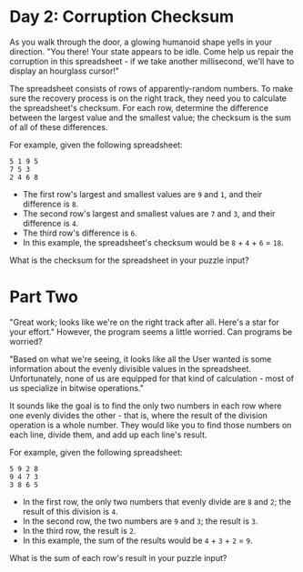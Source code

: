 # Day 2: Corruption Checksum

As you walk through the door, a glowing humanoid shape yells in your
direction. "You there! Your state appears to be idle. Come help us
repair the corruption in this spreadsheet - if we take another
millisecond, we'll have to display an hourglass cursor!"

The spreadsheet consists of rows of apparently-random numbers. To make
sure the recovery process is on the right track, they need you to
calculate the spreadsheet's checksum. For each row, determine the
difference between the largest value and the smallest value; the
checksum is the sum of all of these differences.

For example, given the following spreadsheet:

~~~
5 1 9 5
7 5 3
2 4 6 8
~~~

- The first row's largest and smallest values are `9` and `1`, and their
  difference is `8`.
- The second row's largest and smallest values are `7` and `3`, and their
  difference is `4`.
- The third row's difference is `6`.
- In this example, the spreadsheet's checksum would be `8` + `4` + `6`
  = `18`.

What is the checksum for the spreadsheet in your puzzle input?

# Part Two

"Great work; looks like we're on the right track after all. Here's a
star for your effort." However, the program seems a little
worried. Can programs be worried?

"Based on what we're seeing, it looks like all the User wanted is some
information about the evenly divisible values in the
spreadsheet. Unfortunately, none of us are equipped for that kind of
calculation - most of us specialize in bitwise operations."

It sounds like the goal is to find the only two numbers in each row
where one evenly divides the other - that is, where the result of the
division operation is a whole number. They would like you to find
those numbers on each line, divide them, and add up each line's
result.

For example, given the following spreadsheet:

~~~
5 9 2 8
9 4 7 3
3 8 6 5
~~~

- In the first row, the only two numbers that evenly divide are `8`
  and `2`; the result of this division is `4`.
- In the second row, the two numbers are `9` and `3`; the result is
  `3`.
- In the third row, the result is `2`.
- In this example, the sum of the results would be `4` + `3` + `2` =
  `9`.

What is the sum of each row's result in your puzzle input?

